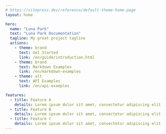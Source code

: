 ```yaml
---
# https://vitepress.dev/reference/default-theme-home-page
layout: home

hero:
  name: "Luna Park"
  text: "Luna Park Documentation"
  tagline: My great project tagline
  actions:
    - theme: brand
      text: Get Started
      link: /en/guide/introduction.html
    - theme: brand
      text: Markdown Examples
      link: /en/markdown-examples
    - theme: alt
      text: API Examples
      link: /en/api-examples

features:
  - title: Feature A
    details: Lorem ipsum dolor sit amet, consectetur adipiscing elit
  - title: Feature B
    details: Lorem ipsum dolor sit amet, consectetur adipiscing elit
  - title: Feature C
    details: Lorem ipsum dolor sit amet, consectetur adipiscing elit
---
```


